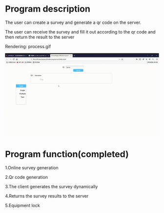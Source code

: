 # Program description
The user can create a survey and generate a qr code on the server. 

The user can receive the survey and fill it out according to the qr code and then return the result to the server

Rendering: process.gif

![image](https://github.com/FBl-OD/survey/blob/master/process.gif)

# Program function(completed)
1.Online survey generation

2.Qr code generation

3.The client generates the survey dynamically

4.Returns the survey results to the server

5.Equipment lock
